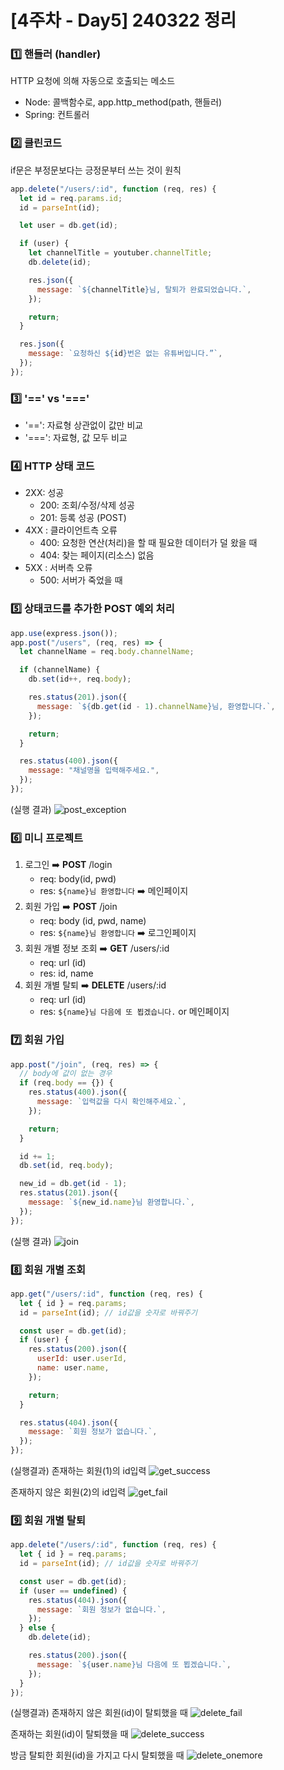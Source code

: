 # [4주차 - Day5] 240322 정리

### 1️⃣ 핸들러 (handler)

HTTP 요청에 의해 자동으로 호출되는 메소드

- Node: 콜백함수로, app.http_method(path, 핸들러)
- Spring: 컨트롤러

### 2️⃣ 클린코드

if문은 부정문보다는 긍정문부터 쓰는 것이 원칙

```javascript
app.delete("/users/:id", function (req, res) {
  let id = req.params.id;
  id = parseInt(id);

  let user = db.get(id);

  if (user) {
    let channelTitle = youtuber.channelTitle;
    db.delete(id);

    res.json({
      message: `${channelTitle}님, 탈퇴가 완료되었습니다.`,
    });

    return;
  }

  res.json({
    message: `요청하신 ${id}번은 없는 유튜버입니다.”`,
  });
});
```

### 3️⃣ '==' vs '==='

- '==': 자료형 상관없이 값만 비교
- '===': 자료형, 값 모두 비교

### 4️⃣ HTTP 상태 코드

- 2XX: 성공
  - 200: 조회/수정/삭제 성공
  - 201: 등록 성공 (POST)
- 4XX : 클라이언트측 오류
  - 400: 요청한 연산(처리)을 할 때 필요한 데이터가 덜 왔을 때
  - 404: 찾는 페이지(리소스) 없음
- 5XX : 서버측 오류
  - 500: 서버가 죽었을 때

### 5️⃣ 상태코드를 추가한 POST 예외 처리

```javascript
app.use(express.json());
app.post("/users", (req, res) => {
  let channelName = req.body.channelName;

  if (channelName) {
    db.set(id++, req.body);

    res.status(201).json({
      message: `${db.get(id - 1).channelName}님, 환영합니다.`,
    });

    return;
  }

  res.status(400).json({
    message: "채널명을 입력해주세요.",
  });
});
```

(실행 결과)
![post_exception](../img/4-5-1.png)

### 6️⃣ 미니 프로젝트

1. 로그인 ➡️ **POST** /login
   - req: body(id, pwd)
   - res: `${name}님 환영합니다` ➡️ 메인페이지
2. 회원 가입 ➡️ **POST** /join
   - req: body (id, pwd, name)
   - res: `${name}님 환영합니다` ➡️ 로그인페이지
3. 회원 개별 정보 조회 ➡️ **GET** /users/:id
   - req: url (id)
   - res: id, name
4. 회원 개별 탈퇴 ➡️ **DELETE** /users/:id
   - req: url (id)
   - res: `${name}님 다음에 또 뵙겠습니다.` or 메인페이지

### 7️⃣ 회원 가입

```javascript
app.post("/join", (req, res) => {
  // body에 값이 없는 경우
  if (req.body == {}) {
    res.status(400).json({
      message: `입력값을 다시 확인해주세요.`,
    });

    return;
  }

  id += 1;
  db.set(id, req.body);

  new_id = db.get(id - 1);
  res.status(201).json({
    message: `${new_id.name}님 환영합니다.`,
  });
});
```

(실행 결과)
![join](../img/4-5-2.png)

### 8️⃣ 회원 개별 조회

```javascript
app.get("/users/:id", function (req, res) {
  let { id } = req.params;
  id = parseInt(id); // id값을 숫자로 바꿔주기

  const user = db.get(id);
  if (user) {
    res.status(200).json({
      userId: user.userId,
      name: user.name,
    });

    return;
  }

  res.status(404).json({
    message: `회원 정보가 없습니다.`,
  });
});
```

(실행결과)
존재하는 회원(1)의 id입력
![get_success](../img/4-5-3.png)

존재하지 않은 회원(2)의 id입력
![get_fail](../img/4-5-4.png)

### 9️⃣ 회원 개별 탈퇴

```javascript
app.delete("/users/:id", function (req, res) {
  let { id } = req.params;
  id = parseInt(id); // id값을 숫자로 바꿔주기

  const user = db.get(id);
  if (user == undefined) {
    res.status(404).json({
      message: `회원 정보가 없습니다.`,
    });
  } else {
    db.delete(id);

    res.status(200).json({
      message: `${user.name}님 다음에 또 뵙겠습니다.`,
    });
  }
});
```

(실행결과)
존재하지 않은 회원(id)이 탈퇴했을 때
![delete_fail](../img/4-5-5.png)

존재하는 회원(id)이 탈퇴했을 때
![delete_success](../img/4-5-6.png)

방금 탈퇴한 회원(id)을 가지고 다시 탈퇴했을 때
![delete_onemore](../img/4-5-7.png)
